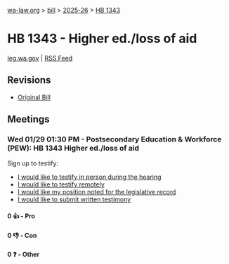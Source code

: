 [wa-law.org](/) > [bill](/bill/) > [2025-26](/bill/2025-26/) > [HB 1343](/bill/2025-26/hb/1343/)

# HB 1343 - Higher ed./loss of aid
[leg.wa.gov](https://app.leg.wa.gov/billsummary?BillNumber=1343&Year=2025&Initiative=false) | [RSS Feed](./rss.xml)

## Revisions
* [Original Bill](1/)

## Meetings
### Wed 01/29 01:30 PM - Postsecondary Education & Workforce (PEW): HB 1343 Higher ed./loss of aid
Sign up to testify:
* [I would like to testify in person during the hearing](https://app.leg.wa.gov/csi/Testifier/Add?chamber=House&mId=32582&aId=162110&caId=25140&tId=1)
* [I would like to testify remotely](https://app.leg.wa.gov/csi/Testifier/Add?chamber=House&mId=32582&aId=162110&caId=25140&tId=2)
* [I would like my position noted for the legislative record](https://app.leg.wa.gov/csi/Testifier/Add?chamber=House&mId=32582&aId=162110&caId=25140&tId=3)
* [I would like to submit written testimony](https://app.leg.wa.gov/csi/Testifier/Add?chamber=House&mId=32582&aId=162110&caId=25140&tId=4)

#### 0 👍 - Pro

#### 0 👎 - Con

#### 0 ❓ - Other
